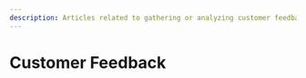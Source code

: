 ```yaml
---
description: Articles related to gathering or analyzing customer feedback.
---
```


# Customer Feedback

